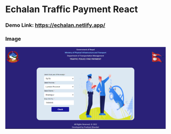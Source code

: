 # Echalan Traffic Payment React

### Demo Link:  https://echalan.netlify.app/

### Image

![image](Capture.PNG)
